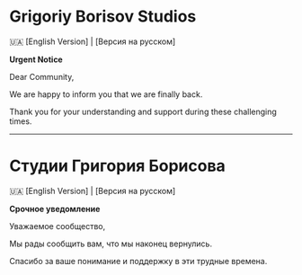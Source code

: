# Grigoriy Borisov Studios
🇺🇦 [English Version] | [Версия на русском]

**Urgent Notice**

Dear Community,

We are happy to inform you that we are finally back.

Thank you for your understanding and support during these challenging times.

---

# Студии Григория Борисова
🇺🇦 [English Version] | [Версия на русском]

**Срочное уведомление**

Уважаемое сообщество,

Мы рады сообщить вам, что мы наконец вернулись.

Спасибо за ваше понимание и поддержку в эти трудные времена.
